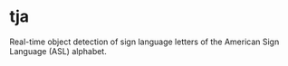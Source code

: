 # tja
Real-time object detection of sign language letters of the American Sign Language (ASL) alphabet.
